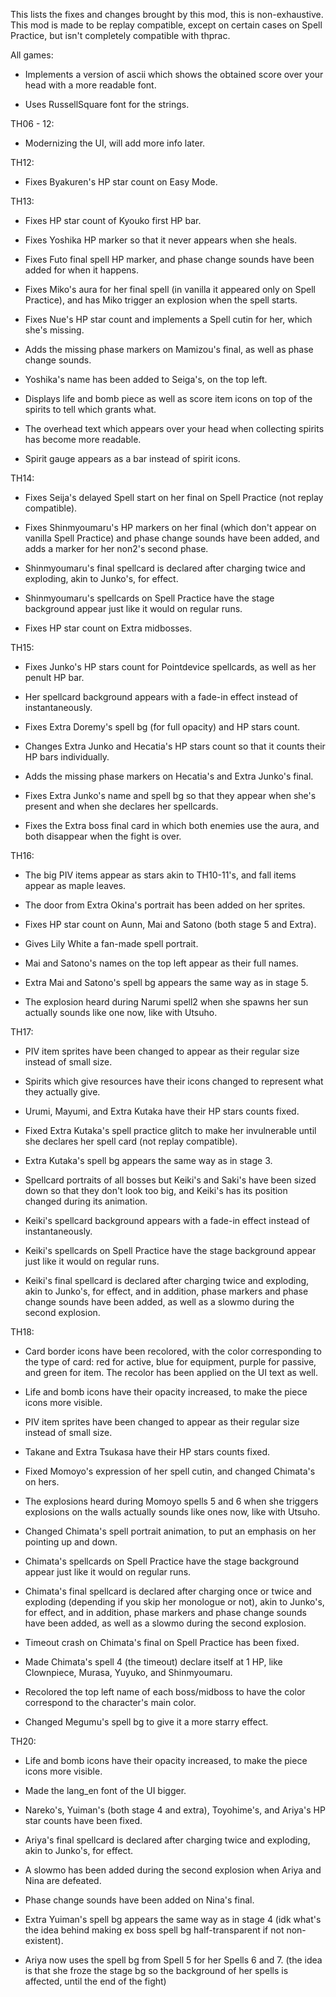 This lists the fixes and changes brought by this mod, this is non-exhaustive. This mod is made to be replay compatible, except on certain cases on Spell Practice, but isn't completely compatible with thprac. 


All games:

- Implements a version of ascii which shows the obtained score over your head with a more readable font.

- Uses RussellSquare font for the strings.


TH06 - 12:

- Modernizing the UI, will add more info later.

TH12:

- Fixes Byakuren's HP star count on Easy Mode.

TH13:

- Fixes HP star count of Kyouko first HP bar.

- Fixes Yoshika HP marker so that it never appears when she heals.

- Fixes Futo final spell HP marker, and phase change sounds have been added for when it happens.

- Fixes Miko's aura for her final spell (in vanilla it appeared only on Spell Practice), and has Miko trigger an explosion when the spell starts.

- Fixes Nue's HP star count and implements a Spell cutin for her, which she's missing.

- Adds the missing phase markers on Mamizou's final, as well as phase change sounds.

- Yoshika's name has been added to Seiga's, on the top left.

- Displays life and bomb piece as well as score item icons on top of the spirits to tell which grants what.

- The overhead text which appears over your head when collecting spirits has become more readable.

- Spirit gauge appears as a bar instead of spirit icons.


TH14:

- Fixes Seija's delayed Spell start on her final on Spell Practice (not replay compatible).

- Fixes Shinmyoumaru's HP markers on her final (which don't appear on vanilla Spell Practice) and phase change sounds have been added, and adds a marker for her non2's second phase.

- Shinmyoumaru's final spellcard is declared after charging twice and exploding, akin to Junko's, for effect.

- Shinmyoumaru's spellcards on Spell Practice have the stage background appear just like it would on regular runs.

- Fixes HP star count on Extra midbosses.


TH15:

- Fixes Junko's HP stars count for Pointdevice spellcards, as well as her penult HP bar.

- Her spellcard background appears with a fade-in effect instead of instantaneously.

- Fixes Extra Doremy's spell bg (for full opacity) and HP stars count.

- Changes Extra Junko and Hecatia's HP stars count so that it counts their HP bars individually.

- Adds the missing phase markers on Hecatia's and Extra Junko's final.

- Fixes Extra Junko's name and spell bg so that they appear when she's present and when she declares her spellcards.

- Fixes the Extra boss final card in which both enemies use the aura, and both disappear when the fight is over.


TH16:

- The big PIV items appear as stars akin to TH10-11's, and fall items appear as maple leaves.

- The door from Extra Okina's portrait has been added on her sprites.

- Fixes HP star count on Aunn, Mai and Satono (both stage 5 and Extra).

- Gives Lily White a fan-made spell portrait.

- Mai and Satono's names on the top left appear as their full names.

- Extra Mai and Satono's spell bg appears the same way as in stage 5.

- The explosion heard during Narumi spell2 when she spawns her sun actually sounds like one now, like with Utsuho.


TH17:

- PIV item sprites have been changed to appear as their regular size instead of small size.

- Spirits which give resources have their icons changed to represent what they actually give.

- Urumi, Mayumi, and Extra Kutaka have their HP stars counts fixed.

- Fixed Extra Kutaka's spell practice glitch to make her invulnerable until she declares her spell card (not replay compatible). 

- Extra Kutaka's spell bg appears the same way as in stage 3.

- Spellcard portraits of all bosses but Keiki's and Saki's have been sized down so that they don't look too big, and Keiki's has its position changed during its animation.

- Keiki's spellcard background appears with a fade-in effect instead of instantaneously.

- Keiki's spellcards on Spell Practice have the stage background appear just like it would on regular runs.

- Keiki's final spellcard is declared after charging twice and exploding, akin to Junko's, for effect, and in addition, phase markers and phase change sounds have been added, as well as a slowmo during the second explosion.


TH18:

- Card border icons have been recolored, with the color corresponding to the type of card: red for active, blue for equipment, purple for passive, and green for item. The recolor has been applied on the UI text as well.

- Life and bomb icons have their opacity increased, to make the piece icons more visible.

- PIV item sprites have been changed to appear as their regular size instead of small size.

- Takane and Extra Tsukasa have their HP stars counts fixed.

- Fixed Momoyo's expression of her spell cutin, and changed Chimata's on hers.

- The explosions heard during Momoyo spells 5 and 6 when she triggers explosions on the walls actually sounds like ones now, like with Utsuho.

- Changed Chimata's spell portrait animation, to put an emphasis on her pointing up and down.

- Chimata's spellcards on Spell Practice have the stage background appear just like it would on regular runs.

- Chimata's final spellcard is declared after charging once or twice and exploding (depending if you skip her monologue or not), akin to Junko's, for effect, and in addition, phase markers and phase change sounds have been added, as well as a slowmo during the second explosion.

- Timeout crash on Chimata's final on Spell Practice has been fixed.

- Made Chimata's spell 4 (the timeout) declare itself at 1 HP, like Clownpiece, Murasa, Yuyuko, and Shinmyoumaru.

- Recolored the top left name of each boss/midboss to have the color correspond to the character's main color.

- Changed Megumu's spell bg to give it a more starry effect.


TH20:

- Life and bomb icons have their opacity increased, to make the piece icons more visible.

- Made the lang_en font of the UI bigger.

- Nareko's, Yuiman's (both stage 4 and extra), Toyohime's, and Ariya's HP star counts have been fixed.

- Ariya's final spellcard is declared after charging twice and exploding, akin to Junko's, for effect.
 
- A slowmo has been added during the second explosion when Ariya and Nina are defeated.

- Phase change sounds have been added on Nina's final.

- Extra Yuiman's spell bg appears the same way as in stage 4 (idk what's the idea behind making ex boss spell bg half-transparent if not non-existent).

- Ariya now uses the spell bg from Spell 5 for her Spells 6 and 7. (the idea is that she froze the stage bg so the background of her spells is affected, until the end of the fight)
